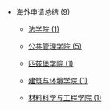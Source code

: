 - 海外申请总结 (9)

  - [法学院 (1)](grad-application/law/README.md)

  - [公共管理学院 (5)](grad-application/public-administration/README.md)

  - [匹兹堡学院 (1)](grad-application/pitts/README.md)

  - [建筑与环境学院 (1)](grad-application/architecture-environment/README.md)
  
  + [材料科学与工程学院 (1)](grad-application/material/README.md)

<!-- - 海外交流 (5)

  - [学期交流 (2)](oversea-program/semester-program/README.md)
  - [暑校 ](oversea-program/summer-school/README.md)
  - [暑研 (3)](oversea-program/summer-research/README.md)
- 英语学习 (3)

  - [GMAT ](英语学习/GMAT/README.md)
  - [GRE (3)](英语学习/GRE/README.md)
  - [IELTS (2)](英语学习/IELTS/README.md)
  - [TOEFL ](英语学习/TOEFL/README.md)
  - [四六级 ](英语学习/四六级/README.md) -->